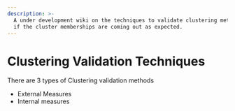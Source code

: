```yaml
---
description: >-
  A under development wiki on the techniques to validate clustering methods and
  if the cluster memberships are coming out as expected.
---
```


# Clustering Validation Techniques

There are 3 types of Clustering validation methods

* &#x20;External Measures
* Internal measures
